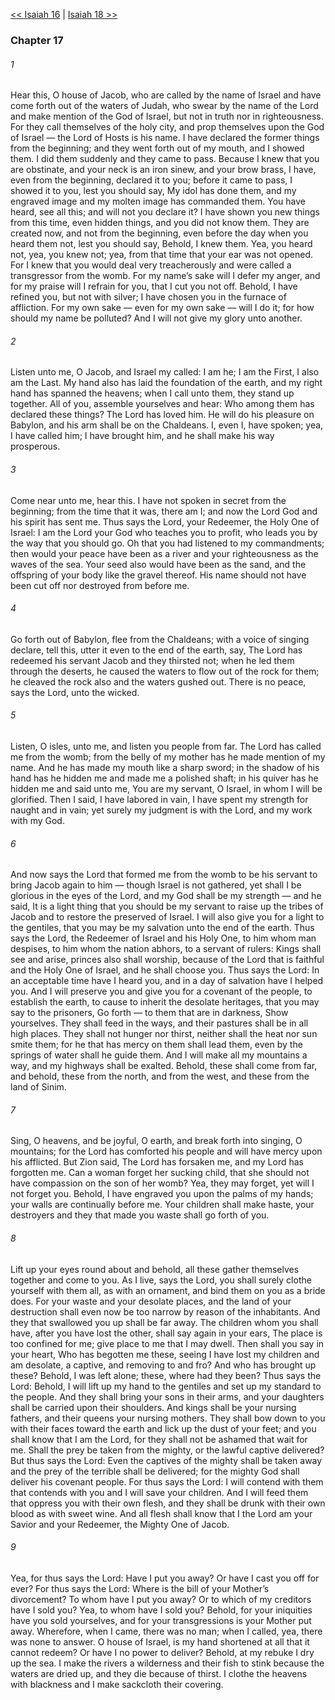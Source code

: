 [<< Isaiah 16](Isaiah%2016)  |  [Isaiah 18 >>](Isaiah%2018)

### Chapter 17
###### 1
Hear this, O house of Jacob, who are called by the name of Israel and have come forth out of the waters of Judah, who swear by the name of the Lord and make mention of the God of Israel, but not in truth nor in righteousness. For they call themselves of the holy city, and prop themselves upon the God of Israel — the Lord of Hosts is his name. I have declared the former things from the beginning; and they went forth out of my mouth, and I showed them. I did them suddenly and they came to pass. Because I knew that you are obstinate, and your neck is an iron sinew, and your brow brass, I have, even from the beginning, declared it to you; before it came to pass, I showed it to you, lest you should say, My idol has done them, and my engraved image and my molten image has commanded them. You have heard, see all this; and will not you declare it? I have shown you new things from this time, even hidden things, and you did not know them. They are created now, and not from the beginning, even before the day when you heard them not, lest you should say, Behold, I knew them. Yea, you heard not, yea, you knew not; yea, from that time that your ear was not opened. For I knew that you would deal very treacherously and were called a transgressor from the womb. For my name’s sake will I defer my anger, and for my praise will I refrain for you, that I cut you not off. Behold, I have refined you, but not with silver; I have chosen you in the furnace of affliction. For my own sake — even for my own sake — will I do it; for how should my name be polluted? And I will not give my glory unto another.

###### 2
Listen unto me, O Jacob, and Israel my called: I am he; I am the First, I also am the Last. My hand also has laid the foundation of the earth, and my right hand has spanned the heavens; when I call unto them, they stand up together. All of you, assemble yourselves and hear: Who among them has declared these things? The Lord has loved him. He will do his pleasure on Babylon, and his arm shall be on the Chaldeans. I, even I, have spoken; yea, I have called him; I have brought him, and he shall make his way prosperous.

###### 3
Come near unto me, hear this. I have not spoken in secret from the beginning; from the time that it was, there am I; and now the Lord God and his spirit has sent me. Thus says the Lord, your Redeemer, the Holy One of Israel: I am the Lord your God who teaches you to profit, who leads you by the way that you should go. Oh that you had listened to my commandments; then would your peace have been as a river and your righteousness as the waves of the sea. Your seed also would have been as the sand, and the offspring of your body like the gravel thereof. His name should not have been cut off nor destroyed from before me.

###### 4
Go forth out of Babylon, flee from the Chaldeans; with a voice of singing declare, tell this, utter it even to the end of the earth, say, The Lord has redeemed his servant Jacob and they thirsted not; when he led them through the deserts, he caused the waters to flow out of the rock for them; he cleaved the rock also and the waters gushed out. There is no peace, says the Lord, unto the wicked.

###### 5
Listen, O isles, unto me, and listen you people from far. The Lord has called me from the womb; from the belly of my mother has he made mention of my name. And he has made my mouth like a sharp sword; in the shadow of his hand has he hidden me and made me a polished shaft; in his quiver has he hidden me and said unto me, You are my servant, O Israel, in whom I will be glorified. Then I said, I have labored in vain, I have spent my strength for naught and in vain; yet surely my judgment is with the Lord, and my work with my God.

###### 6
And now says the Lord that formed me from the womb to be his servant to bring Jacob again to him — though Israel is not gathered, yet shall I be glorious in the eyes of the Lord, and my God shall be my strength — and he said, It is a light thing that you should be my servant to raise up the tribes of Jacob and to restore the preserved of Israel. I will also give you for a light to the gentiles, that you may be my salvation unto the end of the earth. Thus says the Lord, the Redeemer of Israel and his Holy One, to him whom man despises, to him whom the nation abhors, to a servant of rulers: Kings shall see and arise, princes also shall worship, because of the Lord that is faithful and the Holy One of Israel, and he shall choose you. Thus says the Lord: In an acceptable time have I heard you, and in a day of salvation have I helped you. And I will preserve you and give you for a covenant of the people, to establish the earth, to cause to inherit the desolate heritages, that you may say to the prisoners, Go forth — to them that are in darkness, Show yourselves. They shall feed in the ways, and their pastures shall be in all high places. They shall not hunger nor thirst, neither shall the heat nor sun smite them; for he that has mercy on them shall lead them, even by the springs of water shall he guide them. And I will make all my mountains a way, and my highways shall be exalted. Behold, these shall come from far, and behold, these from the north, and from the west, and these from the land of Sinim.

###### 7
Sing, O heavens, and be joyful, O earth, and break forth into singing, O mountains; for the Lord has comforted his people and will have mercy upon his afflicted. But Zion said, The Lord has forsaken me, and my Lord has forgotten me. Can a woman forget her sucking child, that she should not have compassion on the son of her womb? Yea, they may forget, yet will I not forget you. Behold, I have engraved you upon the palms of my hands; your walls are continually before me. Your children shall make haste, your destroyers and they that made you waste shall go forth of you.

###### 8
Lift up your eyes round about and behold, all these gather themselves together and come to you. As I live, says the Lord, you shall surely clothe yourself with them all, as with an ornament, and bind them on you as a bride does. For your waste and your desolate places, and the land of your destruction shall even now be too narrow by reason of the inhabitants. And they that swallowed you up shall be far away. The children whom you shall have, after you have lost the other, shall say again in your ears, The place is too confined for me; give place to me that I may dwell. Then shall you say in your heart, Who has begotten me these, seeing I have lost my children and am desolate, a captive, and removing to and fro? And who has brought up these? Behold, I was left alone; these, where had they been? Thus says the Lord: Behold, I will lift up my hand to the gentiles and set up my standard to the people. And they shall bring your sons in their arms, and your daughters shall be carried upon their shoulders. And kings shall be your nursing fathers, and their queens your nursing mothers. They shall bow down to you with their faces toward the earth and lick up the dust of your feet; and you shall know that I am the Lord, for they shall not be ashamed that wait for me. Shall the prey be taken from the mighty, or the lawful captive delivered? But thus says the Lord: Even the captives of the mighty shall be taken away and the prey of the terrible shall be delivered; for the mighty God shall deliver his covenant people. For thus says the Lord: I will contend with them that contends with you and I will save your children. And I will feed them that oppress you with their own flesh, and they shall be drunk with their own blood as with sweet wine. And all flesh shall know that I the Lord am your Savior and your Redeemer, the Mighty One of Jacob.

###### 9
Yea, for thus says the Lord: Have I put you away? Or have I cast you off for ever? For thus says the Lord: Where is the bill of your Mother’s divorcement? To whom have I put you away? Or to which of my creditors have I sold you? Yea, to whom have I sold you? Behold, for your iniquities have you sold yourselves, and for your transgressions is your Mother put away. Wherefore, when I came, there was no man; when I called, yea, there was none to answer. O house of Israel, is my hand shortened at all that it cannot redeem? Or have I no power to deliver? Behold, at my rebuke I dry up the sea. I make the rivers a wilderness and their fish to stink because the waters are dried up, and they die because of thirst. I clothe the heavens with blackness and I make sackcloth their covering.